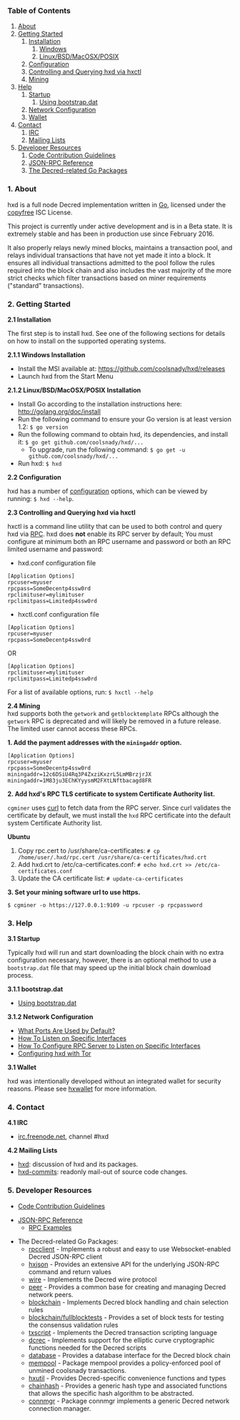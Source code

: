 ### Table of Contents
1. [About](#About)
2. [Getting Started](#GettingStarted)
    1. [Installation](#Installation)
        1. [Windows](#WindowsInstallation)
        2. [Linux/BSD/MacOSX/POSIX](#PosixInstallation)
    2. [Configuration](#Configuration)
    3. [Controlling and Querying hxd via hxctl](#HxctlConfig)
    4. [Mining](#Mining)
3. [Help](#Help)
    1. [Startup](#Startup)
        1. [Using bootstrap.dat](#BootstrapDat)
    2. [Network Configuration](#NetworkConfig)
    3. [Wallet](#Wallet)
4. [Contact](#Contact)
    1. [IRC](#ContactIRC)
    2. [Mailing Lists](#MailingLists)
5. [Developer Resources](#DeveloperResources)
    1. [Code Contribution Guidelines](#ContributionGuidelines)
    2. [JSON-RPC Reference](#JSONRPCReference)
    3. [The Decred-related Go Packages](#GoPackages)

<a name="About" />

### 1. About
hxd is a full node Decred implementation written in [Go](http://golang.org),
licensed under the [copyfree](http://www.copyfree.org) ISC License.

This project is currently under active development and is in a Beta state. It is
extremely stable and has been in production use since February 2016.

It also properly relays newly mined blocks, maintains a transaction pool, and
relays individual transactions that have not yet made it into a block. It
ensures all individual transactions admitted to the pool follow the rules
required into the block chain and also includes the vast majority of the more
strict checks which filter transactions based on miner requirements ("standard"
transactions).

<a name="GettingStarted" />

### 2. Getting Started

<a name="Installation" />

**2.1 Installation**<br />

The first step is to install hxd.  See one of the following sections for
details on how to install on the supported operating systems.

<a name="WindowsInstallation" />

**2.1.1 Windows Installation**<br />

* Install the MSI available at: https://github.com/coolsnady/hxd/releases
* Launch hxd from the Start Menu

<a name="PosixInstallation" />

**2.1.2 Linux/BSD/MacOSX/POSIX Installation**<br />

* Install Go according to the installation instructions here: http://golang.org/doc/install
* Run the following command to ensure your Go version is at least version 1.2: `$ go version`
* Run the following command to obtain hxd, its dependencies, and install it: `$ go get github.com/coolsnady/hxd/...`<br />
  * To upgrade, run the following command: `$ go get -u github.com/coolsnady/hxd/...`
* Run hxd: `$ hxd`

<a name="Configuration" />

**2.2 Configuration**<br />

hxd has a number of [configuration](http://godoc.org/github.com/coolsnady/hxd)
options, which can be viewed by running: `$ hxd --help`.

<a name="HxctlConfig" />

**2.3 Controlling and Querying hxd via hxctl**<br />

hxctl is a command line utility that can be used to both control and query hxd
via [RPC](http://www.wikipedia.org/wiki/Remote_procedure_call).  hxd does
**not** enable its RPC server by default;  You must configure at minimum both an
RPC username and password or both an RPC limited username and password:

* hxd.conf configuration file
```
[Application Options]
rpcuser=myuser
rpcpass=SomeDecentp4ssw0rd
rpclimituser=mylimituser
rpclimitpass=Limitedp4ssw0rd
```
* hxctl.conf configuration file
```
[Application Options]
rpcuser=myuser
rpcpass=SomeDecentp4ssw0rd
```
OR
```
[Application Options]
rpclimituser=mylimituser
rpclimitpass=Limitedp4ssw0rd
```
For a list of available options, run: `$ hxctl --help`

<a name="Mining" />

**2.4 Mining**<br />
hxd supports both the `getwork` and `getblocktemplate` RPCs although the
`getwork` RPC is deprecated and will likely be removed in a future release.
The limited user cannot access these RPCs.<br />

**1. Add the payment addresses with the `miningaddr` option.**<br />

```
[Application Options]
rpcuser=myuser
rpcpass=SomeDecentp4ssw0rd
miningaddr=12c6DSiU4Rq3P4ZxziKxzrL5LmMBrzjrJX
miningaddr=1M83ju3EChKYyysmM2FXtLNftbacagd8FR
```

**2. Add hxd's RPC TLS certificate to system Certificate Authority list.**<br />

`cgminer` uses [curl](http://curl.haxx.se/) to fetch data from the RPC server.
Since curl validates the certificate by default, we must install the `hxd` RPC
certificate into the default system Certificate Authority list.

**Ubuntu**<br />

1. Copy rpc.cert to /usr/share/ca-certificates: `# cp /home/user/.hxd/rpc.cert /usr/share/ca-certificates/hxd.crt`<br />
2. Add hxd.crt to /etc/ca-certificates.conf: `# echo hxd.crt >> /etc/ca-certificates.conf`<br />
3. Update the CA certificate list: `# update-ca-certificates`<br />

**3. Set your mining software url to use https.**<br />

`$ cgminer -o https://127.0.0.1:9109 -u rpcuser -p rpcpassword`

<a name="Help" />

### 3. Help

<a name="Startup" />

**3.1 Startup**<br />

Typically hxd will run and start downloading the block chain with no extra
configuration necessary, however, there is an optional method to use a
`bootstrap.dat` file that may speed up the initial block chain download process.

<a name="BootstrapDat" />

**3.1.1 bootstrap.dat**<br />
* [Using bootstrap.dat](https://github.com/coolsnady/hxd/tree/master/docs/using_bootstrap_dat.md)

<a name="NetworkConfig" />

**3.1.2 Network Configuration**<br />
* [What Ports Are Used by Default?](https://github.com/coolsnady/hxd/tree/master/docs/default_ports.md)
* [How To Listen on Specific Interfaces](https://github.com/coolsnady/hxd/tree/master/docs/configure_peer_server_listen_interfaces.md)
* [How To Configure RPC Server to Listen on Specific Interfaces](https://github.com/coolsnady/hxd/tree/master/docs/configure_rpc_server_listen_interfaces.md)
* [Configuring hxd with Tor](https://github.com/coolsnady/hxd/tree/master/docs/configuring_tor.md)

<a name="Wallet" />

**3.1 Wallet**<br />

hxd was intentionally developed without an integrated wallet for security
reasons.  Please see [hxwallet](https://github.com/coolsnady/hxwallet) for more
information.

<a name="Contact" />

### 4. Contact

<a name="ContactIRC" />

**4.1 IRC**<br />
* [irc.freenode.net](irc://irc.freenode.net), channel #hxd

<a name="MailingLists" />

**4.2 Mailing Lists**<br />
* <a href="mailto:hxd+subscribe@opensource.conformal.com">hxd</a>: discussion
  of hxd and its packages.
* <a href="mailto:hxd-commits+subscribe@opensource.conformal.com">hxd-commits</a>:
  readonly mail-out of source code changes.

<a name="DeveloperResources" />

### 5. Developer Resources

<a name="ContributionGuidelines" />

* [Code Contribution Guidelines](https://github.com/coolsnady/hxd/tree/master/docs/code_contribution_guidelines.md)
<a name="JSONRPCReference" />

* [JSON-RPC Reference](https://github.com/coolsnady/hxd/tree/master/docs/json_rpc_api.md)
    * [RPC Examples](https://github.com/coolsnady/hxd/tree/master/docs/json_rpc_api.md#ExampleCode)
<a name="GoPackages" />

* The Decred-related Go Packages:
  * [rpcclient](https://github.com/coolsnady/hxd/tree/master/rpcclient) - Implements a
    robust and easy to use Websocket-enabled Decred JSON-RPC client
  * [hxjson](https://github.com/coolsnady/hxd/tree/master/hxjson) - Provides an extensive API
    for the underlying JSON-RPC command and return values
  * [wire](https://github.com/coolsnady/hxd/tree/master/wire) - Implements the
    Decred wire protocol
  * [peer](https://github.com/coolsnady/hxd/tree/master/peer) -
    Provides a common base for creating and managing Decred network peers.
  * [blockchain](https://github.com/coolsnady/hxd/tree/master/blockchain) -
    Implements Decred block handling and chain selection rules
  * [blockchain/fullblocktests](https://github.com/coolsnady/hxd/tree/master/blockchain/fullblocktests) -
    Provides a set of block tests for testing the consensus validation rules
  * [txscript](https://github.com/coolsnady/hxd/tree/master/txscript) -
    Implements the Decred transaction scripting language
  * [dcrec](https://github.com/coolsnady/hxd/tree/master/dcrec) - Implements
    support for the elliptic curve cryptographic functions needed for the
    Decred scripts
  * [database](https://github.com/coolsnady/hxd/tree/master/database) -
    Provides a database interface for the Decred block chain
  * [mempool](https://github.com/coolsnady/hxd/tree/master/mempool) -
    Package mempool provides a policy-enforced pool of unmined coolsnady
    transactions.
  * [hxutil](https://github.com/coolsnady/hxd/tree/master/hxutil) - Provides
    Decred-specific convenience functions and types
  * [chainhash](https://github.com/coolsnady/hxd/tree/master/chaincfg/chainhash) -
    Provides a generic hash type and associated functions that allows the
    specific hash algorithm to be abstracted.
  * [connmgr](https://github.com/coolsnady/hxd/tree/master/connmgr) -
    Package connmgr implements a generic Decred network connection manager.
